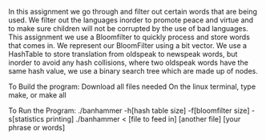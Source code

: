 In this assignment we go through and filter out certain words that are being used. We filter out the languages inorder to promote peace and virtue and to make sure children will not be corrupted by the use of bad languages. This assignment we use a Bloomfilter to quickly process and store words that comes in. We represent our BloomFilter using a bit vector. We use a HashTable to store translation from oldspeak to newspeak words, but inorder to avoid any hash collisions, where two oldspeak words have the same hash value, we use a binary search tree which are made up of nodes. 

To Build the program:
Download all files needed
On the linux terminal, type make, or make all

To Run the Program:
./banhammer -h[hash table size] -f[bloomfilter size] -s[statistics printing]
./banhammer < [file to feed in] [another file] [your phrase or words]
